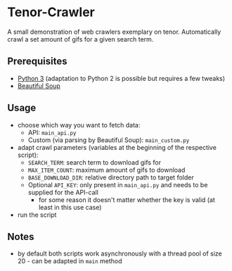 # Tenor-Crawler
A small demonstration of web crawlers exemplary on tenor. Automatically crawl a set amount of gifs for a given search term.

## Prerequisites
- [Python 3](https://www.python.org/) (adaptation to Python 2 is possible but requires a few tweaks)
- [Beautiful Soup](https://www.crummy.com/software/BeautifulSoup/)

## Usage
- choose which way you want to fetch data:
  - API: `main_api.py`
  - Custom (via parsing by Beautiful Soup): `main_custom.py`
- adapt crawl parameters (variables at the beginning of the respective script):
  - `SEARCH_TERM`: search term to download gifs for
  - `MAX_ITEM_COUNT`: maximum amount of gifs to download
  - `BASE_DOWNLOAD_DIR`: relative directory path to target folder
  - Optional `API_KEY`: only present in `main_api.py` and needs to be supplied for the API-call
    - for some reason it doesn't matter whether the key is valid (at least in this use case)
- run the script

## Notes
- by default both scripts work asynchronously with a thread pool of size 20 - can be adapted in `main` method
